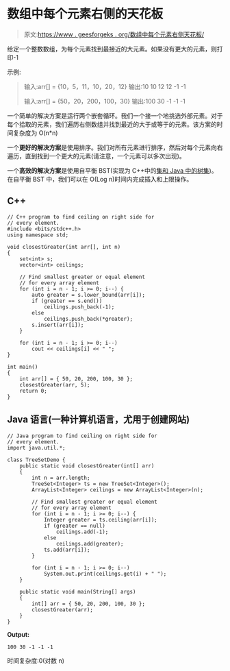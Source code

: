 # 数组中每个元素右侧的天花板

> 原文:[https://www . geesforgeks . org/数组中每个元素右侧天花板/](https://www.geeksforgeeks.org/ceiling-in-right-side-for-every-element-in-an-array/)

给定一个整数数组，为每个元素找到最接近的大元素。如果没有更大的元素，则打印-1

示例:

> 输入:arr[] = {10，5，11，10，20，12}
> 输出:10 10 12 12 -1 -1
> 
> 输入:arr[] = {50，20，200，100，30}
> 输出:100 30 -1 -1 -1

一个简单的解决方案是运行两个嵌套循环。我们一个接一个地挑选外部元素。对于每个拾取的元素，我们遍历右侧数组并找到最近的大于或等于的元素。该方案的时间复杂度为 O(n*n)

一个**更好的解决方案**是使用排序。我们对所有元素进行排序，然后对每个元素向右遍历，直到找到一个更大的元素(请注意，一个元素可以多次出现)。

一个**高效的解决方案**是使用自平衡 BST(实现为 C++中的[集和 Java 中的](https://www.geeksforgeeks.org/set-in-cpp-stl/)[树集](https://www.geeksforgeeks.org/treeset-in-java-with-examples/))。在自平衡 BST 中，我们可以在 O(Log n)时间内完成插入和上限操作。

## C++

```
// C++ program to find ceiling on right side for
// every element.
#include <bits/stdc++.h>
using namespace std;

void closestGreater(int arr[], int n)
{
    set<int> s;
    vector<int> ceilings;

    // Find smallest greater or equal element
    // for every array element
    for (int i = n - 1; i >= 0; i--) {
        auto greater = s.lower_bound(arr[i]);
        if (greater == s.end())
            ceilings.push_back(-1);
        else
            ceilings.push_back(*greater);
        s.insert(arr[i]);
    }

    for (int i = n - 1; i >= 0; i--)
        cout << ceilings[i] << " ";
}

int main()
{
    int arr[] = { 50, 20, 200, 100, 30 };
    closestGreater(arr, 5);
    return 0;
}
```

## Java 语言(一种计算机语言，尤用于创建网站)

```
// Java program to find ceiling on right side for
// every element.
import java.util.*;

class TreeSetDemo {
    public static void closestGreater(int[] arr)
    {
        int n = arr.length;
        TreeSet<Integer> ts = new TreeSet<Integer>();
        ArrayList<Integer> ceilings = new ArrayList<Integer>(n);

        // Find smallest greater or equal element
        // for every array element
        for (int i = n - 1; i >= 0; i--) {
            Integer greater = ts.ceiling(arr[i]);
            if (greater == null)
                ceilings.add(-1);
            else
                ceilings.add(greater);
            ts.add(arr[i]);
        }

        for (int i = n - 1; i >= 0; i--)
            System.out.print(ceilings.get(i) + " ");
    }

    public static void main(String[] args)
    {
        int[] arr = { 50, 20, 200, 100, 30 };
        closestGreater(arr);
    }
}
```

**Output:**

```
100 30 -1 -1 -1

```

时间复杂度:0(对数 n)